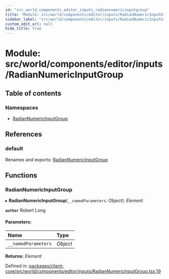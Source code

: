 ```yaml
---
id: "src_world_components_editor_inputs_radiannumericinputgroup"
title: "Module: src/world/components/editor/inputs/RadianNumericInputGroup"
sidebar_label: "src/world/components/editor/inputs/RadianNumericInputGroup"
custom_edit_url: null
hide_title: true
---
```


# Module: src/world/components/editor/inputs/RadianNumericInputGroup

## Table of contents

### Namespaces

- [RadianNumericInputGroup](src_world_components_editor_inputs_radiannumericinputgroup.radiannumericinputgroup.md)

## References

### default

Renames and exports: [RadianNumericInputGroup](src_world_components_editor_inputs_radiannumericinputgroup.md#radiannumericinputgroup)

## Functions

### RadianNumericInputGroup

▸ **RadianNumericInputGroup**(`__namedParameters`: *Object*): *Element*

**`author`** Robert Long

#### Parameters:

Name | Type |
:------ | :------ |
`__namedParameters` | *Object* |

**Returns:** *Element*

Defined in: [packages/client-core/src/world/components/editor/inputs/RadianNumericInputGroup.tsx:19](https://github.com/xr3ngine/xr3ngine/blob/65dfcf39a/packages/client-core/src/world/components/editor/inputs/RadianNumericInputGroup.tsx#L19)

